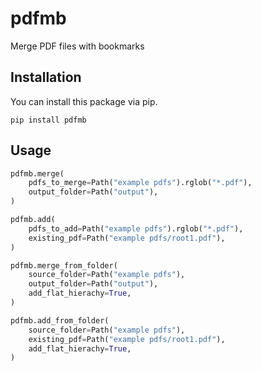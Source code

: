 # pdfmb
Merge PDF files with bookmarks

## Installation
You can install this package via pip.
```
pip install pdfmb
```

## Usage
```python
pdfmb.merge(
    pdfs_to_merge=Path("example pdfs").rglob("*.pdf"),
    output_folder=Path("output"),
)
```

```python
pdfmb.add(
    pdfs_to_add=Path("example pdfs").rglob("*.pdf"),
    existing_pdf=Path("example pdfs/root1.pdf"),
)
```

```python
pdfmb.merge_from_folder(
    source_folder=Path("example pdfs"),
    output_folder=Path("output"),
    add_flat_hierachy=True,
)
```

```python
pdfmb.add_from_folder(
    source_folder=Path("example pdfs"),
    existing_pdf=Path("example pdfs/root1.pdf"),
    add_flat_hierachy=True,
)

```
